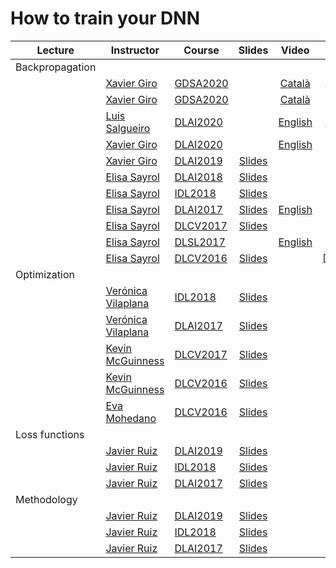 [XG-web]: https://imatge.upc.edu/web/people/xavier-giro
[KM-web]: http://www.eeng.dcu.ie/~mcguinne/
[AS-web]: https://imatge.upc.edu/web/people/amaia-salvador
[EM-web]: https://www.insight-centre.org/users/eva-mohedano
[LL-web]: https://dvl.in.tum.de/team/lealtaixe/
[ES-web]: https://imatge.upc.edu/web/people/elisa-sayrol
[VV-web]: https://imatge.upc.edu/web/people/veronica-vilaplana
[JR-web]: https://imatge.upc.edu/web/people/javier-ruiz-hidalgo
[RM-web]: https://imatge.upc.edu/web/people/josep-ramon-morros
[MC-web]: http://www.costa-jussa.com/
[SP-web]: https://scholar.google.com/citations?user=7cVOyh0AAAAJ&hl=en
[AB-web]: https://scholar.google.es/citations?user=C5AUXO4AAAAJ&hl=en
[MB-web]: https://imatge.upc.edu/web/people/miriam-bellver
[LS-web]: https://imatge.upc.edu/web/people/luis-fernando-salgueiro

[JS-web]: https://scholar.google.com/citations?user=sZLj96sAAAAJ&hl=en
[JW-web]: https://scholar.google.com/citations?user=Gsw2iUEAAAAJ&hl=en

[IDL2018]: https://telecombcn-dl.github.io/2018-idl/
[IDL2019]: https://telecombcn-dl.github.io/2019-idl/

[DLCV2016]: http://imatge-upc.github.io/telecombcn-2016-dlcv/
[DLCV2017]: https://telecombcn-dl.github.io/2017-dlcv/
[DLCV2018]: https://telecombcn-dl.github.io/2018-dlcv/
[DLCV2019]: https://telecombcn-dl.github.io/2019-dlcv/

[DLV2018]: https://mcv-m6-video.github.io/deepvideo-2018/

[DLSL2017]: https://telecombcn-dl.github.io/2017-dlsl/
[DLSL2018]: https://telecombcn-dl.github.io/2018-dlsl/

[DLMM2017]: https://telecombcn-dl.github.io/dlmm-2017-dcu/
[DLMM2018]: https://telecombcn-dl.github.io/2018-dlmm/

[DLAI2017]: https://telecombcn-dl.github.io/2017-dlai/
[DLAI2018]: https://telecombcn-dl.github.io/2018-dlai/
[DLAI2019]: https://telecombcn-dl.github.io/dlai-2019/
[DLAI2020]: https://telecombcn-dl.github.io/dlai-2020/

[GDSA2020]: http://www.upc.edu/estudispdf/guia_docent.php/guiadocent-obtenir-pdf?codi=320115&idioma=ca&grup=1

# How to train your DNN

| Lecture          | Instructor                 | Course                 | Slides                    | Video             | Lab             |
| -------------- |  --------------------------- | ---------------------- | :-----------------------: | :---------------: |:---------------: |
| Backpropagation     | | | | |
|    | [Xavier Giro][XG-web]  | [GDSA2020] | | [Català][gdsa-2020-lab-backprop-video]   | [Jupyter][dlai2019-backprop-lab]  |
|    | [Xavier Giro][XG-web]  | [GDSA2020] | | [Català][gdsa-2020-backprop-video]       |    |
|    | [Luis Salgueiro][LS-web]  | [DLAI2020] | | [English][dlai-2020-lab-autograd-video]  | [Jupyter][dlai2019-backprop-lab]   |
|    | [Xavier Giro][XG-web]  | [DLAI2020] | | [English][dlai-2020-backprop-video]       |    |
|    | [Xavier Giro][XG-web]  | [DLAI2019] | [Slides][dlai2019-backprop-slides] |       |    |
|    | [Elisa Sayrol][ES-web] | [DLAI2018] | [Slides][dlai2018-d02l2-slides] |       |    |
|    | [Elisa Sayrol][ES-web] | [IDL2018]  | [Slides][idl2018-d2l1-slides] |       |    |
|    | [Elisa Sayrol][ES-web] | [DLAI2017] | [Slides][dlai2017-d3l1-slides]| [English][dlai2017-d3l1-video] |   |
|    | [Elisa Sayrol][ES-web] | [DLCV2017] | [Slides][dlcv2017-d1l5-slides]|  |   |
|    | [Elisa Sayrol][ES-web] | [DLSL2017] |    | [English][dlsl2017-backprop-video] |   |
|    | [Elisa Sayrol][ES-web] | [DLCV2016] | [Slides][dlcv2016-backprop-slides]| | [[English]][dlcv2016-backprop-video]|  |   |
| Optimization     | | | | |   |
|                | [Verónica Vilaplana][VV-web] | [IDL2018] | [Slides][idl2018-d2l2-slides] |  |   |
|                | [Verónica Vilaplana][VV-web] | [DLAI2017] | [Slides][dlai2017-d4l1-slides] |  |   |
|                | [Kevin McGuinness][KM-web]| [DLCV2017] | [Slides][dlcv2017-d2l1-slides]  |  |   |
|                | [Kevin McGuinness][KM-web]| [DLCV2016] | [Slides][dlcv2016-optimization-slides]  |  |   |
|                | [Eva Mohedano][EM-web]| [DLCV2016] | [Slides][dlcv2016-training-slides]  |  |   |
| Loss functions     | | | | |   |
|                | [Javier Ruiz][JR-web] | [DLAI2019] | [Slides][dlai2019-losses-slides] |  |   |
|                | [Javier Ruiz][JR-web] | [IDL2018] | [Slides][idl2018-d2l3-slides] |  |   |
|                | [Javier Ruiz][JR-web] | [DLAI2017] | [Slides][dlai2017-d4l2-slides] |  |   |
| Methodology     | | | | |   |
|                | [Javier Ruiz][JR-web] | [DLAI2019]  | [Slides][dlai2019-d05l2-slides] |  |    |
|                | [Javier Ruiz][JR-web] | [IDL2018]  | [Slides][idl2018-d2l4-slides] |  |    |
|                | [Javier Ruiz][JR-web] | [DLAI2017] | [Slides][dlai2017-d6l2-slides] |  |    |


[dlcv2016-backprop-slides]: http://www.slideshare.net/xavigiro/deep-learning-for-computer-vision-backward-propagation-upc-2016
[dlcv2016-backprop-video]: https://www.youtube.com/watch?v=jg8Hb4VMJg8
[dlcv2016-training-slides]: http://www.slideshare.net/xavigiro/deep-learning-for-computer-vision-training-upc-2016
[dlcv2016-optimization-slides]: http://www.slideshare.net/xavigiro/deep-learning-for-computer-vision-optimization-upc-2016

[dlsl2017-backprop-video]: https://www.youtube.com/watch?v=uub_hqDlqjc

[dlcv2017-d1l5-slides]: https://www.slideshare.net/xavigiro/training-deep-networks-d1l5-2017-upc-deep-learning-for-computer-vision
[dlcv2017-d2l1-slides]: https://www.slideshare.net/xavigiro/optimization-for-deep-networks-d2l1-2017-upc-deep-learning-for-computer-vision

[dlai2017-d3l1-slides]: https://www.slideshare.net/xavigiro/backpropagation-dlai-d3l1-2017-upc-deep-learning-for-artificial-intelligence
[dlai2017-d3l1-video]: https://www.youtube.com/watch?v=F03UEq8yVkI
[dlai2017-d4l1-slides]: https://www.slideshare.net/xavigiro/optimization-dlai-d4l1-2017-upc-deep-learning-for-artificial-intelligence
[dlai2017-d4l2-slides]: https://www.slideshare.net/xavigiro/loss-functions-dlai-d4l2-2017-upc-deep-learning-for-artificial-intelligence/1
[dlai2017-d6l2-slides]: https://www.slideshare.net/xavigiro/methodology-dlai-d6l2-2017-upc-deep-learning-for-artificial-intelligence

[idl2018-d2l1-slides]: https://github.com/telecombcn-dl/2018-idl/raw/master/slides/D2L1_Backpropagation.pdf
[idl2018-d2l2-slides]: https://github.com/telecombcn-dl/2018-idl/raw/master/slides/D2L2_Optimization.pdf
[idl2018-d2l3-slides]: https://github.com/telecombcn-dl/2018-idl/raw/master/slides/D2L3_LossFunctions.pdf
[idl2018-d2l4-slides]: https://github.com/telecombcn-dl/2018-idl/raw/master/slides/D2L4_Methodology.pdf


[dlai2018-d02l2-slides]: https://www.slideshare.net/xavigiro/backpropagation-elisa-sayrol-upc-barcelona-2018

[dlai2019-backprop-slides]: https://github.com/telecombcn-dl/dlai-2019/raw/master/slides/dlai_2019_d02l2_backprop.pdf
[dlai2019-backprop-lab]: https://github.com/telecombcn-dl/dlai-2019/blob/master/labs/dlai_2019_lab02_backprop_todo.ipynb
[dlai2019-losses-slides]: https://github.com/telecombcn-dl/dlai-2019/raw/master/slides/dlai_2019_d04l1_losses.pdf
[dlai2019-d05l2-slides]: https://github.com/telecombcn-dl/dlai-2019/raw/master/slides/dlai_2019_d05l2_methodology.pdf

[dlai-2020-backprop-video]: https://youtu.be/mD3KouDAS5Y
[dlai-2020-lab-autograd-video]: https://youtu.be/umErdg4grSo
[gdsa-2020-lab-autograd]: https://github.com/telecombcn-dl/dlai-2019/blob/master/labs/dlai_2019_lab02_backprop_todo.ipynb


[gdsa-2020-backprop-video]: https://www.youtube.com/watch?v=dWpRZvafy08

[gdsa-2020-lab-backprop]: https://github.com/telecombcn-dl/dlai-2019/blob/master/labs/dlai_2019_lab02_backprop_todo.ipynb
[gdsa-2020-lab-backprop-video]: https://youtu.be/a2JwMoBto9s

